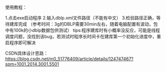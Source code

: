 使用教程：

1.点击exe启动程序
2.输入dblp.xml文件路径（不能有中文）
3.检验路径正确，等待建库完成
（参考时间：3g的DBLP需要30min左右，随着电脑配置有波动，包中有100k的小dblp数据包供测试）
tips:程序建库时有小概率没反应，可能是线程调度问题，没找到该bug，若测试时程序长时间卡在建库第一个初始化进度中，重启程序即可解决

CSDN具体设计思路：
https://blog.csdn.net/m0_51776409/article/details/124747467?spm=1001.2014.3001.5501
